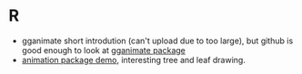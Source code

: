 # R
- gganimate short introdution (can't upload due to too large), but github is good enough to look at [gganimate package](https://github.com/thomasp85/gganimate) 
- [animation package demo](https://github.com/yihui/animation/tree/master/demo), interesting tree and leaf drawing.
